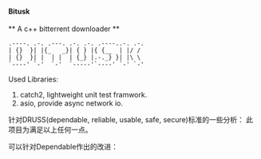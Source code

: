 #### Bitusk

** A c++ bitterrent downloader **
```
.----. .-. .---. .-. .-. .----..-. .-.
| {}  }| |{_   _}| { } |{ {__  | |/ / 
| {}  }| |  | |  | {_} |.-._} }| |\ \ 
`----' `-'  `-'  `-----'`----' `-' `-'
```

Used Libraries:
1. catch2, lightweight unit test framwork.
2. asio, provide async network io.


针对DRUSS(dependable, reliable, usable, safe, secure)标准的一些分析：
此项目为满足以上任何一点。

可以针对Dependable作出的改进：
